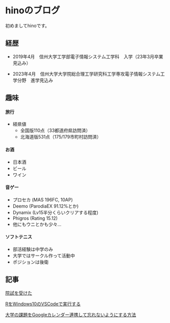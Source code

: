 # hinoのブログ

初めましてhinoです。



## 経歴

- 2019年4月　信州大学工学部電子情報システム工学科　入学（23年3月卒業見込み）  

- 2023年4月　信州大学大学院総合理工学研究科工学専攻電子情報システム工学分野　進学見込み  



## 趣味

#### 旅行

- 経県値
  - 全国版110点（33都道府県訪問済）
  - 北海道版531点（175/179市町村訪問済）



#### お酒
- 日本酒
- ビール
- ワイン



#### 音ゲー

- プロセカ (MAS 196FC, 10AP)
- Deemo (ParodiaEX 91.12%とか)
- Dynamix (Lv15半分くらいクリアする程度)
- Phigros (Rating 15.12)
- 他にもウニとかも少々...



#### ソフトテニス

- 部活経験は中学のみ
- 大学ではサークル作って活動中
- ポジションは後衛




## 記事
[院試を受けた](entranceexam.md)

[RをWindows10のVSCodeで実行する](R_win10_vscode.md)

[大学の課題をGoogleカレンダー連携して忘れないようにする方法](moodle_to_googlecalender.md)

